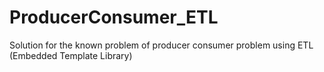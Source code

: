 # ProducerConsumer_ETL
Solution for the known problem of producer consumer problem using ETL (Embedded Template Library)
